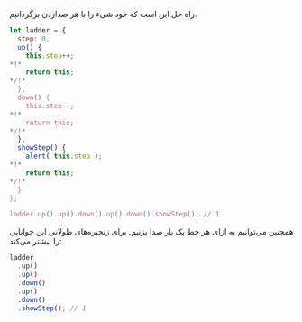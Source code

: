 راه حل این است که خود شیء را با هر صدازدن برگردانیم.

```js run
let ladder = {
  step: 0,
  up() {
    this.step++;
*!*
    return this;
*/!*
  },
  down() {
    this.step--;
*!*
    return this;
*/!*
  },
  showStep() {
    alert( this.step );
*!*
    return this;
*/!*
  }
};

ladder.up().up().down().up().down().showStep(); // 1
```

همچنین می‌توانیم به ازای هر خط یک بار صدا بزنیم. برای زنجیره‌های طولانی این خوانایی را بیشتر می‌کند:

```js 
ladder
  .up()
  .up()
  .down()
  .up()
  .down()
  .showStep(); // 1
```

